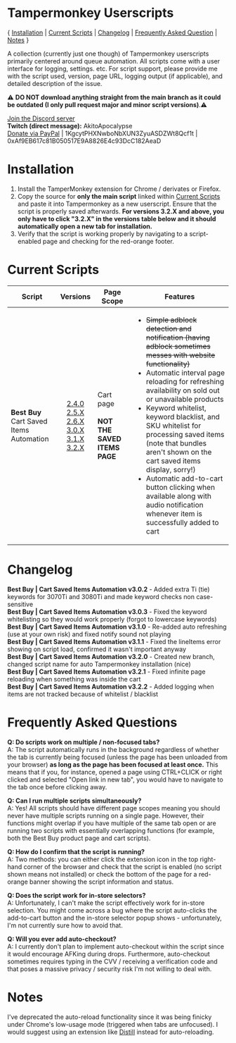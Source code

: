 # Tampermonkey Userscripts
{ [Installation](<https://github.com/albert-sun/tamper-scripts#Installation>) | [Current Scripts](<https://github.com/albert-sun/tamper-scripts#Current-Scripts>) | [Changelog](<https://github.com/albert-sun/tamper-scripts#Changelog>) | [Frequently Asked Question](<https://github.com/albert-sun/tamper-scripts#Frequently-Asked-Questions>) | [Notes](<https://github.com/albert-sun/tamper-scripts#Notes>) }

A collection (currently just one though) of Tampermonkey userscripts primarily centered around queue automation. All scripts come with a user interface for logging, settings. etc. For script support, please provide me with the script used, version, page URL, logging output (if applicable), and detailed description of the issue.

⚠️ **DO NOT download anything straight from the main branch as it could be outdated (I only pull request major and minor script versions)**.⚠️  

[Join the Discord server](<https://discord.com/channels/767566223729754122/847824352647970826/849044131509829722>)  
**Twitch (direct message):** AkitoApocalypse  
[Donate via PayPal](<https://www.paypal.com/donate?business=GFVTB9U2UGDL6&currency_code=USD>) | 1KgcytPHXNwboNbXUN3ZyuASDZWt8Qcf1t | 0xAf9EB617c81B050517E9A8826E4c93DcC182AeaD

# Installation  
1. Install the TamperMonkey extension for Chrome / derivates or Firefox.
2. Copy the source for **only the main script** linked within [Current Scripts](<https://github.com/albert-sun/tamper-scripts#Current-Scripts>) and paste it into Tampermonkey as a new userscript. Ensure that the script is properly saved afterwards. **For versions 3.2.X and above, you only have to click "3.2.X" in the versions table below and it should automatically open a new tab for installation.**  
3. Verify that the script is working properly by navigating to a script-enabled page and checking for the red-orange footer.

# Current Scripts
|Script|Versions|Page Scope|Features|
|----------------|:------------:|------------------------|--------|
|**Best Buy**<br>Cart Saved Items Automation|[2.4.0](https://github.com/albert-sun/tamper-scripts/blob/bestbuy-cart_2.4.0/bestbuy-cart/script_main.js)<br>[2.5.X](https://github.com/albert-sun/tamper-scripts/blob/bestbuy-cart_2.5/bestbuy-cart/script_main.js)<br>[2.6.X](https://github.com/albert-sun/tamper-scripts/blob/bestbuy-cart_2.6/bestbuy-cart/script_main.js)<br>[3.0.X](https://github.com/albert-sun/tamper-scripts/blob/bestbuy-cart_3.0/bestbuy-cart/script_main.js)<br>[3.1.X](https://github.com/albert-sun/tamper-scripts/blob/bestbuy-cart_3.1/bestbuy-cart/script_main.js)<br>[3.2.X](https://raw.githubusercontent.com/albert-sun/tamper-scripts/bestbuy-cart_3.2/bestbuy-cart/script_main.user.js)|Cart page<br><br>**NOT THE SAVED ITEMS PAGE**|<ul><li>~~Simple adblock detection and notification (having adblock sometimes messes with website functionality)<li>Automatic interval page reloading for refreshing availability on sold out or unavailable products~~</li><li>Keyword whitelist, keyword blacklist, and SKU whitelist for processing saved items (note that bundles aren't shown on the cart saved items display, sorry!)</li><li>Automatic add-to-cart button clicking when available along with audio notification whenever item is successfully added to cart</li></ul>|

# Changelog
**Best Buy | Cart Saved Items Automation v3.0.2** - Added extra Ti (tie) keywords for 3070Ti and 3080Ti and made keyword checks non case-sensitive  
**Best Buy | Cart Saved Items Automation v3.0.3** - Fixed the keyword whitelisting so they would work properly (forgot to lowercase keywords)  
**Best Buy | Cart Saved Items Automation v3.1.0** - Re-added auto refreshing (use at your own risk) and fixed notify sound not playing  
**Best Buy | Cart Saved Items Automation v3.1.1** - Fixed the lineItems error showing on script load, confirmed it wasn't important anyway  
**Best Buy | Cart Saved Items Automation v3.2.0** - Created new branch, changed script name for auto Tampermonkey installation (nice)  
**Best Buy | Cart Saved Items Automation v3.2.1** - Fixed infinite page reloading when something was inside the cart  
**Best Buy | Cart Saved Items Automation v3.2.2** - Added logging when items are not tracked because of whitelist / blacklist

# Frequently Asked Questions
**Q: Do scripts work on multiple / non-focused tabs?**  
A: The script automatically runs in the background regardless of whether the tab is currently being focused (unless the page has been unloaded from your browser) **as long as the page has been focused at least once.** This means that if you, for instance, opened a page using CTRL+CLICK or right clicked and selected "Open link in new tab", you would have to navigate to the tab once before clicking away.  

**Q: Can I run multiple scripts simultaneously?**  
A: Yes! All scripts should have different page scopes meaning you should never have multiple scripts running on a single page. However, their functions might overlap if you have multiple of the same tab open or are running two scripts with essentially overlapping functions (for example, both the Best Buy product page and cart scripts).  

**Q: How do I confirm that the script is running?**  
A: Two methods: you can either click the extension icon in the top right-hand corner of the browser and check that the script is enabled (no script shown means not installed) or check the bottom of the page for a red-orange banner showing the script information and status.  

**Q: Does the script work for in-store selectors?**  
A: Unfortunately, I can't make the script effectively work for in-store selection. You might come across a bug where the script auto-clicks the add-to-cart button and the in-store selector popup shows - unfortunately, I'm not currently sure how to avoid that.  

**Q: Will you ever add auto-checkout?**  
A: I currently don't plan to implement auto-checkout within the script since it would encourage AFKing during drops. Furthermore, auto-checkout sometimes requires typing in the CVV / receiving a verification code and that poses a massive privacy / security risk I'm not willing to deal with.  

# Notes 
I've deprecated the auto-reload functionality since it was being finicky under Chrome's low-usage mode (triggered when tabs are unfocused). I would suggest using an extension like [Distill](https://chrome.google.com/webstore/detail/distill-web-monitor/inlikjemeeknofckkjolnjbpehgadgge?hl=en) instead for auto-reloading.
